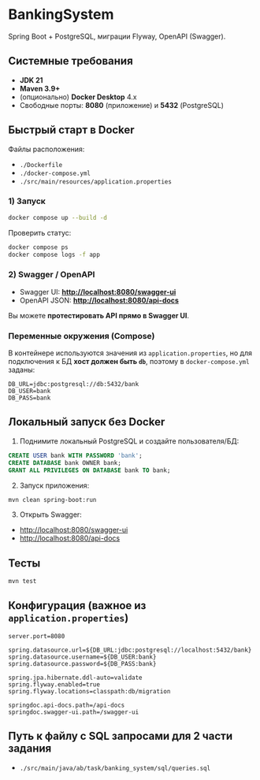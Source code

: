 # BankingSystem

Spring Boot + PostgreSQL, миграции Flyway, OpenAPI (Swagger).

## Системные требования

* **JDK 21**
* **Maven 3.9+**
* (опционально) **Docker Desktop** 4.x
* Свободные порты: **8080** (приложение) и **5432** (PostgreSQL)

## Быстрый старт в Docker

Файлы расположения:

* `./Dockerfile`
* `./docker-compose.yml`
* `./src/main/resources/application.properties`

### 1) Запуск

```bash
docker compose up --build -d
```

Проверить статус:

```bash
docker compose ps
docker compose logs -f app
```

### 2) Swagger / OpenAPI

* Swagger UI: **[http://localhost:8080/swagger-ui](http://localhost:8080/swagger-ui)**
* OpenAPI JSON: **[http://localhost:8080/api-docs](http://localhost:8080/api-docs)**

Вы можете **протестировать API прямо в Swagger UI**.

### Переменные окружения (Compose)

В контейнере используются значения из `application.properties`, но для подключения к БД **хост должен быть `db`**, поэтому в `docker-compose.yml` заданы:

```
DB_URL=jdbc:postgresql://db:5432/bank
DB_USER=bank
DB_PASS=bank
```

## Локальный запуск без Docker

1. Поднимите локальный PostgreSQL и создайте пользователя/БД:

```sql
CREATE USER bank WITH PASSWORD 'bank';
CREATE DATABASE bank OWNER bank;
GRANT ALL PRIVILEGES ON DATABASE bank TO bank;
```

2. Запуск приложения:

```bash
mvn clean spring-boot:run
```

3. Открыть Swagger:

* [http://localhost:8080/swagger-ui](http://localhost:8080/swagger-ui)
* [http://localhost:8080/api-docs](http://localhost:8080/api-docs)

## Тесты
```bash
mvn test
```

## Конфигурация (важное из `application.properties`)

```properties
server.port=8080

spring.datasource.url=${DB_URL:jdbc:postgresql://localhost:5432/bank}
spring.datasource.username=${DB_USER:bank}
spring.datasource.password=${DB_PASS:bank}

spring.jpa.hibernate.ddl-auto=validate
spring.flyway.enabled=true
spring.flyway.locations=classpath:db/migration

springdoc.api-docs.path=/api-docs
springdoc.swagger-ui.path=/swagger-ui
```

## Путь к файлу с SQL запросами для 2 части задания
* `./src/main/java/ab/task/banking_system/sql/queries.sql`